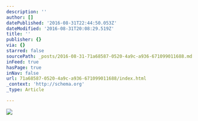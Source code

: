 ```yaml
---
description: ''
author: []
datePublished: '2016-08-31T22:44:50.053Z'
dateModified: '2016-08-31T20:08:29.519Z'
title: ''
publisher: {}
via: {}
starred: false
sourcePath: _posts/2016-08-31-71a68587-0520-4a9c-a936-671099011688.md
inFeed: true
hasPage: true
inNav: false
url: 71a68587-0520-4a9c-a936-671099011688/index.html
_context: 'http://schema.org'
_type: Article

---
```

![](https://the-grid-user-content.s3-us-west-2.amazonaws.com/5c58df29-a4e5-4864-bca7-78b62cd61b98.jpg)